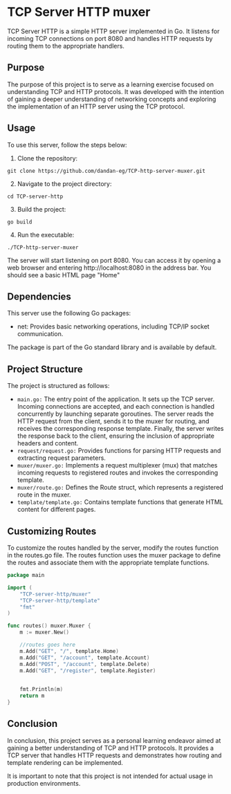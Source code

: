 # TCP Server HTTP muxer

TCP Server HTTP is a simple HTTP server implemented in Go. It listens for incoming TCP connections on port 8080 and
handles HTTP requests by routing them to the appropriate handlers.

## Purpose

The purpose of this project is to serve as a learning exercise focused on understanding TCP and HTTP protocols. It was
developed with the intention of gaining a deeper understanding of networking concepts and exploring the implementation
of an HTTP server using the TCP protocol.

## Usage

To use this server, follow the steps below:

1. Clone the repository:

```shell
git clone https://github.com/dandan-eg/TCP-http-server-muxer.git
```

2. Navigate to the project directory:

```shell
cd TCP-server-http
```

3. Build the project:

```shell
go build
```

4. Run the executable:

```shell
./TCP-http-server-muxer
```

The server will start listening on port 8080. You can access it by opening a web browser and
entering http://localhost:8080 in the address bar. You should see a basic HTML page "Home"

## Dependencies

This server use the following Go packages:

- net: Provides basic networking operations, including TCP/IP socket communication.

The package is part of the Go standard library and is available by default.

## Project Structure

The project is structured as follows:

- `main.go:` The entry point of the application. It sets up the TCP server. Incoming connections are accepted, and each
  connection is handled concurrently by launching separate goroutines. The server reads the HTTP request from the
  client, sends it to the muxer for routing, and receives the corresponding response template. Finally, the server
  writes the response back to the client, ensuring the inclusion of appropriate headers and content.
- `request/request.go:` Provides functions for parsing HTTP requests and extracting request parameters.
- `muxer/muxer.go:` Implements a request multiplexer (mux) that matches incoming requests to registered routes and
  invokes
  the corresponding template.
- `muxer/route.go:` Defines the Route struct, which represents a registered route in the muxer.
- `template/template.go:` Contains template functions that generate HTML content for different pages.

## Customizing Routes

To customize the routes handled by the server, modify the routes function in the routes.go file. The routes function
uses
the muxer package to define the routes and associate them with the appropriate template functions.

```go
package main

import (
	"TCP-server-http/muxer"
	"TCP-server-http/template"
	"fmt"
)

func routes() muxer.Muxer {
	m := muxer.New()

	//routes goes here
	m.Add("GET", "/", template.Home)
	m.Add("GET", "/account", template.Account)
	m.Add("POST", "/account", template.Delete)
	m.Add("GET", "/register", template.Register)
	

	fmt.Println(m)
	return m
}
```

## Conclusion

In conclusion, this project serves as a personal learning endeavor aimed at gaining a better understanding of TCP and
HTTP protocols. It provides a TCP server that handles HTTP requests and demonstrates how routing and template rendering
can be implemented.

It is important to note that this project is not intended for actual usage in production
environments.